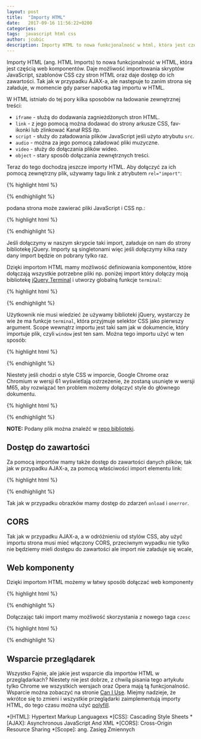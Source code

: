 ```yaml
---
layout: post
title:  "Importy HTML"
date:   2017-09-16 11:56:22+0200
categories:
tags:  javascript html css
author: jcubic
description: Importy HTML to nowa funkcjonalność w html, która jest częścią web komponentów. Daje możliwość importowania skryptów JavaScript, szablonów CSS czy stron HTML oraz daje dostęp do ich zawartości.
---
```


Importy HTML (ang. HTML Imports) to nowa funkcjonalność w HTML, która jest częścią web komponentów. Daje możliwość importowania skryptów JavaScript, szablonów CSS czy stron HTML oraz daje dostęp do ich zawartości. Tak jak w przypadku AJAX-a, ale następuje to zanim strona się załaduje, w momencie gdy parser napotka tag importu w HTML.

<!-- more -->

W HTML istniało do tej pory kilka sposobów na ładowanie zewnętrznej treści:

* `iframe` - służą do dodawania zagnieżdżonych stron HTML.
* `link` - z jego pomocą można dodawać do strony arkusze CSS, fav-ikonki lub zlinkować Kanał RSS itp.
* `script` - służy do załadowania plików JavaScript jeśli użyto atrybutu `src`.
* `audio` - można za jego pomocą załadować pliki muzyczne.
* `video` - służy do dołączania plików wideo.
* `object` - stary sposób dołączania zewnętrznych treści.

Teraz do tego dochodzą jeszcze importy HTML. Aby dołączyć za ich pomocą zewnętrzny plik, używamy tagu link z atrybutem `rel="import"`:

{% highlight html %}
<link rel="import" href="import.html"/>
{% endhighlight %}

podana strona może zawierać pliki JavaScript i CSS np.:

{% highlight html %}
<!DOCTYPE html>
<html>
<head>
<script src="https://code.jquery.com/jquery-3.2.1.min.js"></script>
</head>
</html>
{% endhighlight %}

Jeśli dołączymy w naszym skrypcie taki import, załaduje on nam do strony bibliotekę jQuery. Importy są singletonami więc jeśli dołączymy kilka razy dany import będzie on pobrany tylko raz.

Dzięki importom HTML mamy możliwość definiowania komponentów, które dołączają wszystkie potrzebne pliki np. poniżej import który dołączy moją bibliotekę [jQuery Terminal](https://terminal.jcubic.pl) i utworzy globalną funkcje `terminal`:


{% highlight html %}
<!DOCTYPE html>
<html>
<head>
<script src="https://code.jquery.com/jquery-3.2.1.min.js"></script>
<link rel="stylesheet" href="https://cdn.jsdelivr.net/npm/jquery.terminal@1.7.0/css/jquery.terminal.min.css"/>
<script src="https://cdn.jsdelivr.net/npm/jquery.terminal@1.7.0/js/jquery.terminal.min.js"></script>
<style>
body {
    min-height: 100vh;
    margin: 0;
}
</style>
<script>
(function() {
    var $ = jQuery.noConflict();
    window.terminal = function(selector) {
        var args = [].slice.call(arguments, 1);
        return $.fn.terminal.apply($(selector), args);
    };
})();
</script>
</head>
<body>
</body>
{% endhighlight %}

Użytkownik nie musi wiedzieć że używamy biblioteki jQuery, wystarczy że wie że ma funkcje `terminal`, która przyjmuje selektor CSS jako pierwszy argument. Scope wewnątrz importu jest taki sam jak w dokumencie, który importuje plik, czyli `window` jest ten sam. Można tego importu użyć w ten sposób:

{% highlight html %}
<!DOCTYPE html>
<html>
<link rel="import" href="terminal.html"/>
<body onload="terminal('body')"></body>
</html>
{% endhighlight %}

Niestety jeśli chodzi o style CSS w imporcie, Google Chrome oraz Chromium w wersji 61 wyświetlają ostrzeżenie, że zostaną usunięte w wersji M65, aby rozwiązać ten problem możemy dołączyć style do głównego dokumentu.

{% highlight html %}
<script>
(function() {
    var url = 'https://cdn.jsdelivr.net/npm/jquery.terminal@1.7.0/css/jquery.terminal.min.css';
    var $ = jQuery.noConflict();
    $('<link href="' + url + '" rel="stylesheet"/>').appendTo('head');
    var importDoc = document.currentScript.ownerDocument;
    var style = importDoc.querySelector('style');
    document.head.appendChild(style);
    window.terminal = function(selector) {
        var args = [].slice.call(arguments, 1);
        return $.fn.terminal.apply($(selector), args);
    };
})();
</script>
{% endhighlight %}

**NOTE:** Podany plik można znaleźć w [repo biblioteki](https://raw.githubusercontent.com/jcubic/jquery.terminal/master/import.html).


## Dostęp do zawartości

Za pomocą importów mamy także dostęp do zawartości danych plików, tak jak w przypadku AJAX-a, za pomocą właściwości import elementu link:

{% highlight html %}
<link rel="import" href="https://cdn.jsdelivr.net/npm/jquery.terminal@1.7.0/js/jquery.terminal.min.js"
      onload="console.log(event.target.import.body.innerHTML)"/>
{% endhighlight %}

Tak jak w przypadku obrazków mamy dostęp do zdarzeń `onload` i `onerror`.

## CORS

Tak jak w przypadku AJAX-a, a w odróżnieniu od stylów CSS, aby użyć importu strona musi mieć włączony CORS, przeciwnym wypadku nie tylko nie będziemy mieli dostępu do zawartości ale import nie załaduje się wcale,

## Web komponenty

Dzięki importom HTML możemy w łatwy sposób dołączać web komponenty

{% highlight html %}
<script>
  // Definicja komponentu <czesc>.
  var proto = Object.create(HTMLElement.prototype);

  proto.createdCallback = function() {
    this.innerHTML = 'Cześć, <b>' +
                     (this.getAttribute('name') || '?') + '</b>';
  };

  document.registerElement('hello-user', {prototype: proto});
</script>
{% endhighlight %}

Dołączając taki import mamy możliwość skorzystania z nowego taga `czesc`

{% highlight html %}
<head>
<link ref="import" href="komponent.html"/>
</head>
<body>
  <hello-user name="Jan"><hello-user>
</body>
{% endhighlight %}

## Wsparcie przeglądarek

Wszystko Fajnie, ale jakie jest wsparcie dla importów HTML w przeglądarkach? Niestety nie jest dobrze, z chwilą pisania tego artykułu tylko Chrome we wszystkich wersjach oraz Opera mają tą funkcjonalność. Wsparcie można zobaczyć na stronie [Can I Use](https://caniuse.com/#feat=imports). Miejmy nadzieje, że wkrótce się to zmieni i wszystkie przeglądarki zaimplementują importy HTML, do tego czasu można użyć [polyfill](https://github.com/polymer/HTMLImports).

*[HTML]: Hypertext Markup Languagexs
*[CSS]: Cascading Style Sheets
*[AJAX]: Asynchronous JavaScript And XML
*[CORS]: Cross-Origin Resource Sharing
*[Scope]: ang. Zasięg Zmiennych
